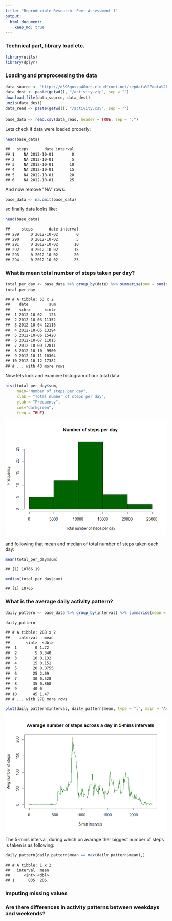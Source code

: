```yaml
---
title: "Reproducible Research: Peer Assessment 1"
output: 
  html_document:
    keep_md: true
---
```


### Technical part, library load etc. 


```r
library(utils)
library(dplyr)
```

### Loading and preprocessing the data



```r
data_source <- "https://d396qusza40orc.cloudfront.net/repdata%2Fdata%2Factivity.zip"
data_dest <- paste(getwd(), "/activity.zip", sep = "")
download.file(data_source, data_dest)
unzip(data_dest)
data_read <- paste(getwd(), "/activity.csv", sep = "")

base_data <- read.csv(data_read, header = TRUE, sep = ",")
```
Lets check if data were loaded properly:


```r
head(base_data)
```

```
##   steps       date interval
## 1    NA 2012-10-01        0
## 2    NA 2012-10-01        5
## 3    NA 2012-10-01       10
## 4    NA 2012-10-01       15
## 5    NA 2012-10-01       20
## 6    NA 2012-10-01       25
```
And now remove "NA" rows:


```r
base_data <- na.omit(base_data)
```
so finally data looks like:


```r
head(base_data)
```

```
##     steps       date interval
## 289     0 2012-10-02        0
## 290     0 2012-10-02        5
## 291     0 2012-10-02       10
## 292     0 2012-10-02       15
## 293     0 2012-10-02       20
## 294     0 2012-10-02       25
```

### What is mean total number of steps taken per day?


```r
total_per_day <- base_data %>% group_by(date) %>% summarise(sum = sum(steps))
total_per_day
```

```
## # A tibble: 53 x 2
##    date         sum
##    <chr>      <int>
##  1 2012-10-02   126
##  2 2012-10-03 11352
##  3 2012-10-04 12116
##  4 2012-10-05 13294
##  5 2012-10-06 15420
##  6 2012-10-07 11015
##  7 2012-10-09 12811
##  8 2012-10-10  9900
##  9 2012-10-11 10304
## 10 2012-10-12 17382
## # ... with 43 more rows
```

Now lets look and examine histogram of our total data:


```r
hist(total_per_day$sum, 
     main="Number of steps per day", 
     xlab = "Total number of steps per day", 
     ylab = "Frequency", 
     col="darkgreen", 
     freq = TRUE)
```

![](PA1_template_files/figure-html/unnamed-chunk-7-1.png)<!-- -->

and following that mean and median of total number of steps taken each day:


```r
mean(total_per_day$sum)
```

```
## [1] 10766.19
```

```r
median(total_per_day$sum)
```

```
## [1] 10765
```

### What is the average daily activity pattern?


```r
daily_pattern <- base_data %>% group_by(interval) %>% summarise(mean = mean(steps))
```


```r
daily_pattern
```

```
## # A tibble: 288 x 2
##    interval   mean
##       <int>  <dbl>
##  1        0 1.72  
##  2        5 0.340 
##  3       10 0.132 
##  4       15 0.151 
##  5       20 0.0755
##  6       25 2.09  
##  7       30 0.528 
##  8       35 0.868 
##  9       40 0     
## 10       45 1.47  
## # ... with 278 more rows
```


```r
plot(daily_pattern$interval, daily_pattern$mean, type = "l", main = "Avarage number of steps across a day in 5-mins intervals", xlab = "5 min intervals", ylab = "Avg number of steps", col="darkgreen")
```

![](PA1_template_files/figure-html/unnamed-chunk-11-1.png)<!-- -->

The 5-mins interval, during which on avarage ther biggest number of steps is taken is as following:


```r
daily_pattern[daily_pattern$mean == max(daily_pattern$mean),]
```

```
## # A tibble: 1 x 2
##   interval  mean
##      <int> <dbl>
## 1      835  206.
```

### Imputing missing values



### Are there differences in activity patterns between weekdays and weekends?
